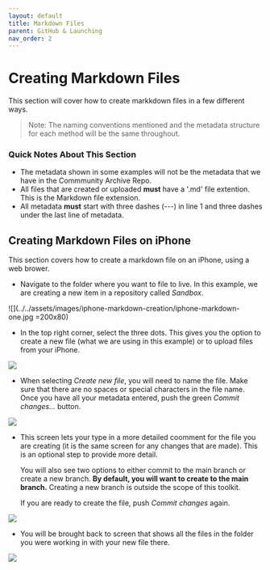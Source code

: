 ```yaml
---
layout: default
title: Markdown Files
parent: GitHub & Launching
nav_order: 2
---
```


# Creating Markdown Files
This section will cover how to create markkdown files in a few different ways. 

> Note: The naming conventions mentioned and the metadata structure for each method will be the same throughout.

### Quick Notes About This Section
- The metadata shown in some examples will not be the metadata that we have in the Commmunity Archive Repo.
- All files that are created or uploaded **must** have a '.md' file extention. This is the Markdown file extension.
- All metadata **must** start with three dashes (---) in line 1 and three dashes under the last line of metadata.

## Creating Markdown Files on iPhone
This section covers how to create a markdown file on an iPhone, using a web brower.

- Navigate to the folder where you want to file to live. In this example, we are creating a new item in a repository called *Sandbox*.

![](../../assets/images/iphone-markdown-creation/iphone-markdown-one.jpg =200x80)

- In the top right corner, select the three dots. This gives you the option to create a new file (what we are using in this example) or to upload files from your iPhone.

![](../../assets/images/iphone-markdown-creation/iphone-markdown-two.jpg)

- When selecting *Create new file*, you will need to name the file. Make sure that there are no spaces or special characters in the file name. Once you have all your metadata entered, push the green *Commit changes...* button.

![](../../assets/images/iphone-markdown-creation/iphone-markdown-three.jpg)

- This screen lets your type in a more detailed coomment for the file you are creating (it is the same screen for any changes that are made). This is an optional step to provide more detail.
   
   You will also see two options to either commit to the main branch or create a new branch. **By default, you will want to create to the main branch.** Creating a new branch is outside the scope of this toolkit.

   If you are ready to create the file, push *Commit changes* again.

![](../../assets/images/iphone-markdown-creation/iphone-markdown-four.jpg)

- You will be brought back to screen that shows all the files in the folder you were working in with your new file there.

![](../../assets/images/iphone-markdown-creation/iphone-markdown-five.jpg)
